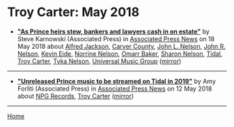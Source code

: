 # Troy Carter: May 2018

 - [**"As Prince heirs stew, bankers and lawyers cash in on estate"**](https://www.apnews.com/d9847863113d4ff8bd70850dd6a6cd2e) by Steve Karnowski (Associated Press) in [Associated Press News](https://www.apnews.com/) on 18 May 2018 about [Alfred Jackson](../../topics/alfred-jackson/index.md), [Carver County](../../topics/carver-county/index.md), [John L. Nelson](../../topics/john-l-nelson/index.md), [John R. Nelson](../../topics/john-r-nelson/index.md), [Kevin Eide](../../topics/kevin-eide/index.md), [Norrine Nelson](../../topics/norrine-nelson/index.md), [Omarr Baker](../../topics/omarr-baker/index.md), [Sharon Nelson](../../topics/sharon-nelson/index.md), [Tidal](../../topics/tidal/index.md), [Troy Carter](../../topics/troy-carter/index.md), [Tyka Nelson](../../topics/tyka-nelson/index.md), [Universal Music Group](../../topics/universal-music-group/index.md) ([mirror](https://web.archive.org/web/*/https://www.apnews.com/d9847863113d4ff8bd70850dd6a6cd2e))

----

 - [**"Unreleased Prince music to be streamed on Tidal in 2019"**](https://www.apnews.com/feda2c28fd88407aa211aa7a46f6f943) by Amy Forliti (Associated Press) in [Associated Press News](https://www.apnews.com/) on 12 May 2018 about [NPG Records](../../topics/npg-records/index.md), [Troy Carter](../../topics/troy-carter/index.md) ([mirror](https://web.archive.org/web/*/https://www.apnews.com/feda2c28fd88407aa211aa7a46f6f943))

----

[Home](./)
